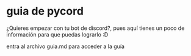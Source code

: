 # guia de pycord
¿Quieres empezar con tu bot de discord?, pues aquí tienes un poco de información para que puedas lograrlo :D

entra al archivo guia.md para acceder a la guía
